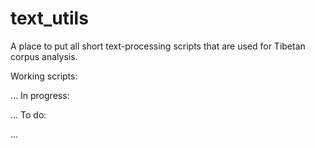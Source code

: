 # text_utils

A place to put all short text-processing scripts that are used for Tibetan corpus analysis.

Working scripts:

...
In progress:

...
To do:

...
